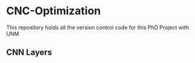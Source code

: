 # CNC-Optimization
This repository holds all the  version control code for this PhD Project with UNM

## CNN Layers

